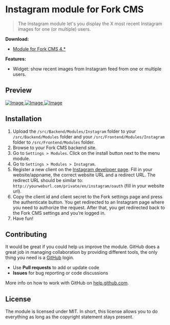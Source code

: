 # Instagram module for Fork CMS

> The Instagram module let's you display the X most recent Instagram images for one (or multiple) users.

**Download:**
* [Module for Fork CMS 4.*](https://github.com/friends-of-forkcms/fork-cms-module-instagram/archive/1.0.0.zip)

**Features:**
* Widget: show recent images from Instagram feed from one or multiple users.

## Preview
[ ![Image](http://i.imgur.com/6pT2cYdm.png "Backend") ](http://i.imgur.com/6pT2cYd.png)
[ ![Image](http://i.imgur.com/YdBq9YZm.png "Backend") ](http://i.imgur.com/YdBq9YZ.png)
[ ![Image](http://i.imgur.com/zLyr5Ftm.png "Backend") ](http://i.imgur.com/zLyr5Ft.png)

## Installation

1. Upload the `/src/Backend/Modules/Instagram` folder to your `/src/Backend/Modules` folder and your `/src/Frontend/Modules/Instagram` folder to `/src/Frontend/Modules` folder.
2. Browse to your Fork CMS backend site.
3. Go to `Settings > Modules`. Click on the install button next to the menu module.
4. Go to `Settings > Modules > Instagram`.
5. Register a new client on the [Instagram developer page](https://instagram.com/developer/clients/manage/). Fill in your website/appname, the correct website URL and a redirect URL. The redirect URL should be similar to: `http://yourweburl.com/private/en/instagram/oauth` (fill in your website url).
6. Copy the client id and client secret to the Fork settings page and press the authenticate button. You get redirected to an Instagram page where you need to authorize the request. After that, you get redirected back to the Fork CMS settings and you’re logged in.
7. Have fun!

## Contributing

It would be great if you could help us improve the module. GitHub does a great job in managing collaboration by providing different tools, the only thing you need is a [GitHub](https://github.com/) login.

* Use **Pull requests** to add or update code
* **Issues** for bug reporting or code discussions

More info on how to work with GitHub on [help.github.com](https://help.github.com).

## License

The module is licensed under MIT. In short, this license allows you to do everything as long as the copyright statement stays present.
